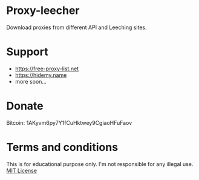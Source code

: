 # Proxy-leecher
Download proxies from different API and Leeching sites.
# Support
- https://free-proxy-list.net
- https://hidemy.name
- more soon...


# Donate
Bitcoin: 1AKyvm6py7Y1fCuHktwey9CgiaoHFuFaov

# Terms and conditions
This is for educational purpose only. I'm not responsible for any illegal use. [MIT License](LICENSE)

